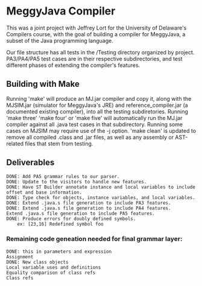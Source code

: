 # MeggyJava Compiler

This was a joint project with Jeffrey Lort for the University of Delaware's Compilers course, with the goal of building a compiler for MeggyJava, a subset of the Java programming language. 

Our file structure has all tests in the /Testing directory organized by project. PA3/PA4/PA5 test cases are in their respective subdirectories, and test different phases of extending the compiler's features.

## Building with Make
Running 'make' will produce an MJ.jar compiler and copy it, along with the MJSIM.jar (simulator for MeggyJava's JRE) and reference_compiler.jar (a documented existing compiler), into all the testing subdiretories. 
Running 'make three' 'make four' or 'make five' will automatically run the MJ.jar compiler against all .java test cases in that subdirectory. Running some cases on MJSIM may require use of the -j option.
'make clean' is updated to remove all compiled .class and .jar files, as well as any assembly or AST-related files that stem from testing. 

## Deliverables
	DONE: Add PA5 grammar rules to our parser.
	DONE: Update to the visitors to handle new features.
	DONE: Have ST Builder annotate instance and local variables to include offset and base information.
	DONE: Type check for objects, instance variables, and local variables.
	DONE: Extend .java.s file generation to include PA3 features.
	DONE: Extend .java.s file generation to include PA4 features.
	Extend .java.s file generation to include PA5 features.
	DONE: Produce errors for doubly defined symbols.
		ex: [23,16] Redefined symbol foo

### Remaining code geneation needed for final grammar layer: 
	DONE: this in parameters and expression
	Assignment
	DONE: New class objects
	Local variable uses and definitions
	Equality comparison of class refs
	Class refs
